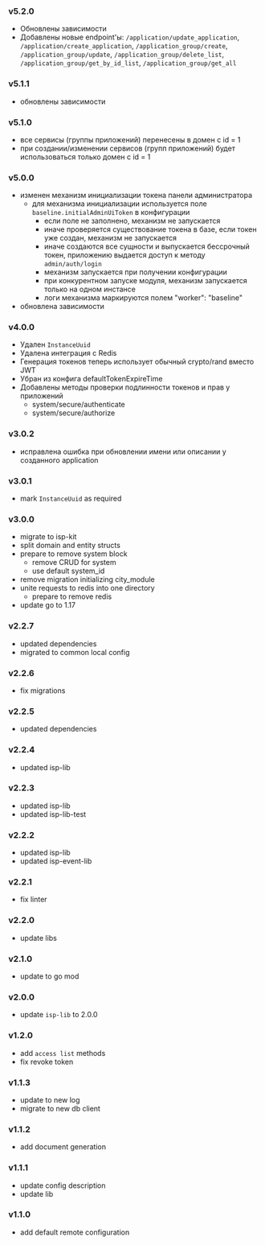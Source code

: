 ### v5.2.0
* Обновлены зависимости
* Добавлены новые endpoint'ы: `/application/update_application`, `/application/create_application`, `/application_group/create`, `/application_group/update`, `/application_group/delete_list`, `/application_group/get_by_id_list`, `/application_group/get_all`
### v5.1.1
* обновлены зависимости
### v5.1.0
* все сервисы (группы приложений) перенесены в домен с id = 1
* при создании/изменении сервисов (групп приложений) будет использоваться только домен с id = 1

### v5.0.0
* изменен механизм инициализации токена панели администратора
  * для механизма инициализации используется поле `baseline.initialAdminUiToken` в конфигурации
    * если поле не заполнено, механизм не запускается
    * иначе проверяется существование токена в базе, если токен уже создан, механизм не запускается
    * иначе создаются все сущности и выпускается бессрочный токен, приложению выдается доступ к методу `admin/auth/login`
    * механизм запускается при получении конфигурации
    * при конкурентном запуске модуля, механизм запускается только на одном инстансе
    * логи механизма маркируются полем  "worker": "baseline"
* обновлена зависимости
### v4.0.0
* Удален `InstanceUuid`
* Удалена интеграция с Redis
* Генерация токенов теперь использует обычный crypto/rand вместо JWT
* Убран из конфига defaultTokenExpireTime
* Добавлены методы проверки подлинности токенов и прав у приложений
  * system/secure/authenticate
  * system/secure/authorize
### v3.0.2
* исправлена ошибка при обновлении имени или описании у созданного application
### v3.0.1
* mark `InstanceUuid` as required
### v3.0.0
* migrate to isp-kit
* split domain and entity structs
* prepare to remove system block
  * remove CRUD for system
  * use default system_id
* remove migration initializing city_module
* unite requests to redis into one directory
  * prepare to remove redis
* update go to 1.17
### v2.2.7
* updated dependencies
* migrated to common local config
### v2.2.6
* fix migrations
### v2.2.5
* updated dependencies
### v2.2.4
* updated isp-lib
### v2.2.3
* updated isp-lib
* updated isp-lib-test
### v2.2.2
* updated isp-lib
* updated isp-event-lib
### v2.2.1
* fix linter
### v2.2.0
* update libs
### v2.1.0
* update to go mod
### v2.0.0
* update `isp-lib` to 2.0.0
### v1.2.0
* add `access list` methods
* fix revoke token
### v1.1.3
* update to new log
* migrate to new db client
### v1.1.2
* add document generation
### v1.1.1
* update config description
* update lib
### v1.1.0
* add default remote configuration
